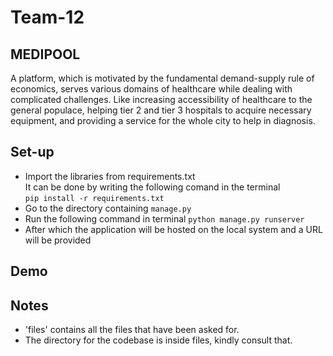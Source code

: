 # Team-12

## MEDIPOOL

A platform, which is motivated by the fundamental demand-supply rule of economics, serves various domains of healthcare while dealing with complicated challenges. Like increasing accessibility of healthcare to the general populace, helping tier 2 and tier 3 hospitals to acquire necessary equipment, and providing a service for the whole city to help in diagnosis.

## Set-up
* Import the libraries from requirements.txt <br />
It can be done by writing the following comand in the terminal <br />
```pip install -r requirements.txt```
* Go to the directory containing ```manage.py```
* Run the following command in terminal
```python manage.py runserver``` 
* After which the application will be hosted on the local system and a URL will be provided 

## Demo


## Notes
* 'files' contains all the files that have been asked for.
* The directory for the codebase is inside files, kindly consult that.
